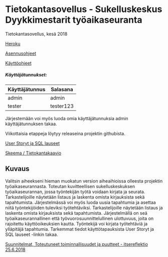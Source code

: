 # Tietokantasovellus - Sukelluskeskus Dyykkimestarit työaikaseuranta
Tietokantasovellus, kesä 2018

[Heroku](https://dyykkitsoha.herokuapp.com/)

[Asennusohjeet](https://github.com/Dforssi/dyykkimestarit/blob/master/documentation/asennusohje.md)

[Käyttöohjeet](https://github.com/Dforssi/dyykkimestarit/blob/master/documentation/kaytto_ohje.md)

##### Käyttäjätunnukset:

| Käyttäjätunnus   | Salasana   |
| ---------------- | ---------- |
| admin            | admin      |
| tester           | tester123  |

Järjestemään voi myös luoda omia käyttäjätunnuksia admin käyttäjätunnuksen takaa.

Viikottaisia etappeja löytyy releaseina projektin githubista.

[User Storyt ja SQL lauseet](https://github.com/Dforssi/dyykkimestarit/blob/master/documentation/user_stories.md)

[Skeema / Tietokantakaavio](https://github.com/Dforssi/dyykkimestarit/blob/master/documentation/tietokantakaavio.md)

## Kuvaus
Valitsin aiheekseni hieman muokatun version aiheaihioissa olleesta projektin työaikaseurannasta. Toteutan kuvitteellisen sukelluskeskuksen työaikaseurannan, jossa 
työntekijän työtä voidaan kirjata ja seurata. Tarkastelijoille näytetään listaus ja laskenta omista kirjauksista sekä tapahtumista. Järjestelmässä voi myös luoda uusia tapahtumia ja asettaa niitä työntekijöiden tuleviksi työtehtäviksi. Tarkastelijoille näytetään listaus ja laskenta omista kirjauksista sekä tapahtumista. Järjestelmällä on seä työaikaseurannallinen että työvuorosuunnittelullinen ulottuvuus, joita on rajoitettu käyttöoikeuksien kautta. Työntekijä voi kirjata työtehtäviä ja ylläpitäjä tapahtumia. Tarkemmat tiedot käyttötapauksista User Storyt ja SQL lauseet -linkin takaa.

[Suunnitelmat, Toteutuneet toiminnallisuudet ja puutteet - itsereflektio 25.6.2018](https://github.com/Dforssi/dyykkimestarit/blob/master/documentation/reflektio.md)